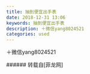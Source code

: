 ```yaml
---
title: 抽到便宜出手表
date: 2018-12-31 13:06
keywords: 抽到便宜出手表
description: ＋微信yang8024521
categories: used
---
```

<td class="t_f" id="postmessage_2595526">

＋微信yang8024521<br/>
<img alt="" border="0" class="zoom" data-cf-modified-bf6c6aa13bea51c5a494558f-="" file="http://www.flw.ph/data/appbyme/upload/image/201812/31/lmUwYEG9mkOV.jpg" id="aimg_LbLAf" lazyloadthumb="1" onclick="" onmouseover="" src="http://www.flw.ph/data/appbyme/upload/image/201812/31/lmUwYEG9mkOV.jpg"/><br/>
</td>
###### 转载自[菲龙网]